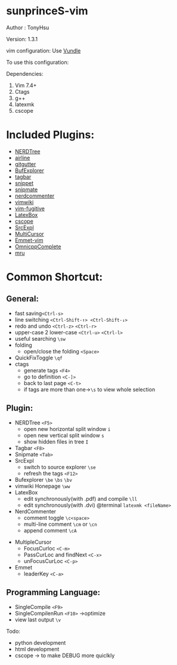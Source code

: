 sunprinceS-vim
========
Author : TonyHsu

Version: 1.3.1

vim configuration:
Use [Vundle](https://github.com/gmarik/Vundle.vim)

To use this configuration:

Dependencies:

1. Vim 7.4+
2. Ctags
3. g++
4. latexmk
5. cscope

Included Plugins:
======
* [NERDTree](https://github.com/scrooloose/nerdtree)
* [airline](https://github.com/bling/vim-airline)
* [gitgutter](https://github.com/airblade/vim-gitgutter)
* [BufExplorer](https://github.com/jlanzarotta/bufexplorer)
* [tagbar](https://github.com/majutsushi/tagbar)
* [snippet](https://github.com/honza/vim-snippets)
* [snipmate](https://github.com/garbas/vim-snipmate)
* [nerdcommenter](https://github.com/scrooloose/nerdcommenter)
* [vimwiki](https://github.com/vimwiki/vimwiki)
* [vim-fugitive](https://github.com/tpope/vim-fugitive)
* [LatexBox](https://github.com/LaTeX-Box-Team/LaTeX-Box)
* [cscope](https://github.com/vim-scripts/cscope.vim)
* [SrcExpl](https://github.com/wesleyche/SrcExpl)
* [MultiCursor](https://github.com/terryma/vim-multiple-cursors)
* [Emmet-vim](https://github.com/mattn/emmet-vim)
* [OmnicppComplete](https://github.com/vim-scripts/OmniCppComplete)
* [mru](https://github.com/yegappan/mru)

Common Shortcut:
=======

General:
-----
+ fast saving`<Ctrl-s>`
+ line switching `<Ctrl-Shift-↑> <Ctrl-Shift-↓>` 
+ redo and undo `<Ctrl-z>` `<Ctrl-r>`
+ upper-case 2 lower-case `<Ctrl-u>` `<Ctrl-l>`
+ useful searching `\sw`
+ folding 
	+ open/close the folding `<Space>`
+ QuickFixToggle `\qf`
+ ctags
	+ generate tags `<F4>`
	+ go to definition `<C-]>`
	+ back to last page `<C-t>`
	+ if tags are more than one->`\s` to view whole selection

Plugin:
------
+ NERDTree `<F5>`
	+ open new horizontal split window `i`
	+ open new vertical split window `s`
	+ show hidden files in tree `I`
+ Tagbar `<F8>`
+ Snipmate `<Tab>` 
+ SrcExpl 
	+ switch to source explorer `\se` 
	+ refresh the tags `<F12>`
+ Bufexplorer `\be` `\bs` `\bv`
+ vimwiki Honepage `\ww`
+ LatexBox
	+ edit synchronously(with .pdf) and compile `\ll`
	+ edit synchronously(with .dvi) @terminal `latexmk <fileName>`
+ NerdCommenter
	+ comment toggle `\c<space>`
	+ multi-line comment `\cm` or `\cn` 
	+ append comment `\cA`
* MultipleCursor
    + FocusCurloc `<C-m>`
    + PassCurLoc and findNext  `<C-x>`
    + unFocusCurLoc `<C-p>`
* Emmet
    + leaderKey `<C-a>`

Programming Language:
-------
+ SingleCompile `<F9>`
+ SingleCompilenRun `<F10>`
	->optimize <C-F9> <C-F10>
+ view last output `\v`

Todo:
+ python development
+ html development
+ cscope -> to make DEBUG more quiclkly

